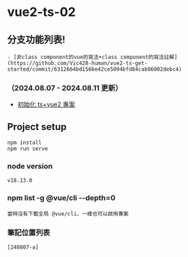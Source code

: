 # vue2-ts-02

## 分支功能列表!

```
- [非class component的vue的寫法+class component的寫法註解](https://github.com/Vic428-human/vue2-ts-get-started/commit/6312664bd1566e42ce5094bfd84cab86002debc4)

```

### （2024.08.07 - 2024.08.11 更新）

- [初始化 ts+vue2 專案](https://github.com/Vic428-human/vue2-ts-get-started/commit/a13c2a6cfe7119b7e63284ca95edaaf8b5320b9d)

## Project setup

```
npm install
npm run serve
```

### node version

```
v18.13.0
```

### npm list -g @vue/cli --depth=0

```
當時沒有下載全局 @vue/cli，一樣也可以啟用專案
```

### 筆記位置列表

```
[240807-a]
```
